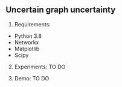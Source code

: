 Uncertain graph uncertainty
-----------
1. Requirements:
 * Python 3.8
 * Networkx
 * Matplotlib
 * Scipy

2. Experiments:
TO DO

3. Demo:
TO DO
